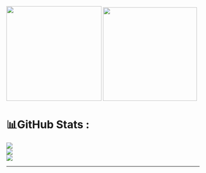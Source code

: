 



<img src="https://www.ugurbenli.com/img/2020-04-10-powershell-de-dotnet-core-projesi-olusturma/netcore.png" width="248">  <img src="https://www.technopat.net/wp-content/uploads/2023/06/NET-Framework-4.8.1-Yayinlandi.jpg" width="245">

# 📊GitHub Stats :
![](https://github-readme-stats.vercel.app/api?username=alicanyilmazz&theme=radical&hide_border=true&include_all_commits=true&count_private=true)<br/>
![](https://github-readme-streak-stats.herokuapp.com/?user=alicanyilmazz&theme=radical&hide_border=true)<br/>
![](https://github-readme-stats.vercel.app/api/top-langs/?username=alicanyilmazz&theme=radical&hide_border=true&include_all_commits=true&count_private=true&layout=compact)

---

